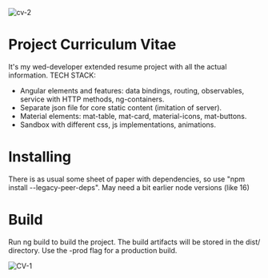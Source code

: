 
![cv-2](https://github.com/user-attachments/assets/d003c2dd-0ff9-4443-afaa-bbea49bc0d81)

# Project Curriculum Vitae

It's my wed-developer extended resume project with all the actual information.
TECH STACK:
- Angular elements and features: data bindings, routing, observables, service with HTTP methods, ng-containers. 
- Separate json file for core static content (imitation of server).
- Material elements: mat-table, mat-card, material-icons, mat-buttons.
- Sandbox with different css, js implementations, animations.

# Installing
There is as usual some sheet of paper with dependencies, so use "npm install --legacy-peer-deps". May need a bit earlier node versions (like 16)

# Build
Run ng build to build the project. The build artifacts will be stored in the dist/ directory. Use the -prod flag for a production build.

![CV-1](https://github.com/user-attachments/assets/2202af04-70cd-4f34-97ad-304752287e0a)

